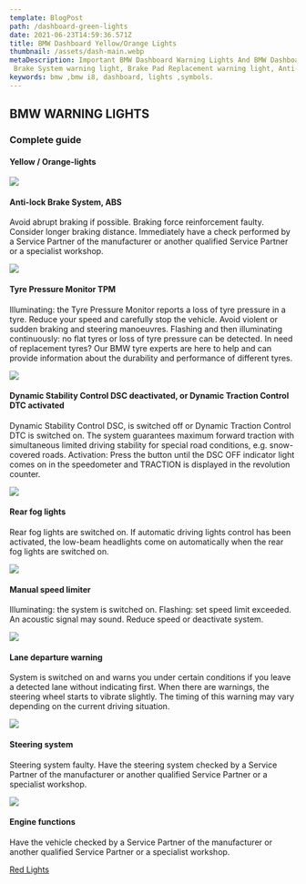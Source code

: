 ```yaml
---
template: BlogPost
path: /dashboard-green-lights
date: 2021-06-23T14:59:36.571Z
title: BMW Dashboard Yellow/Orange Lights
thumbnail: /assets/dash-main.webp
metaDescription: Important BMW Dashboard Warning Lights And BMW Dashboard Symbols To Know.
 Brake System warning light, Brake Pad Replacement warning light, Anti-lock Brake System (ABS)...
keywords: bmw ,bmw i8, dashboard, lights ,symbols.
---
```


##  BMW WARNING LIGHTS 

### Complete guide
#### Yellow / Orange-lights 

<div class="dashboard">

<div class ="red-lights">
<div>

<div class="images">

__![](/assets/abs.jpg)__
</div>
<div>

 #### Anti-lock Brake System, ABS​
Avoid abrupt braking if possible. Braking force reinforcement faulty. Consider longer braking distance. Immediately have a check performed by a Service Partner of the manufacturer or another qualified Service Partner or a specialist workshop.
</div>
</div><div>
<div class="images">

__![](/assets/tyre_pressure_monitor.png)__

</div>
<div>

 #### Tyre Pressure Monitor TPM
Illuminating: the Tyre Pressure Monitor reports a loss of tyre pressure in a tyre.
Reduce your speed and carefully stop the vehicle. Avoid violent or sudden braking and steering manoeuvres.
Flashing and then illuminating continuously: no flat tyres or loss of tyre pressure can be detected.
In need of replacement tyres? Our BMW tyre experts are here to help and can provide information about the durability and performance of different tyres.

</div></div><div>
<div class="images">

__![](/assets/dsc_deactivated.jpg)__

</div>
<div>

 #### Dynamic Stability Control DSC deactivated, or Dynamic Traction Control DTC activated
Dynamic Stability Control DSC, is switched off or Dynamic Traction Control DTC is switched on.​
The system guarantees maximum forward traction with simultaneous limited driving stability for special road conditions, e.g. snow-covered roads.
​Activation: ​Press the button until the DSC OFF indicator light comes on in the speedometer and TRACTION is displayed in the revolution counter.
</div></div><div>
<div class="images">

__![](/assets/rear_fog_lights.png)__
</div>
<div>

 #### ​Rear fog lights
Rear fog lights are switched on​.​
If automatic driving lights control has been activated, the low-beam headlights come on automatically when the rear fog lights are switched on.​

</div></div><div>
<div class="images">

__![](/assets/manual_speed_limiter_bmw.jpg)__
</div>
<div>

 #### Manual speed limiter
Illuminating: the system is switched on.
Flashing: set speed limit exceeded. An acoustic signal may sound.
Reduce speed or deactivate system.​

</div></div><div>
<div class="images">

__![](/assets/lane_departure_warning.png)__
</div>
<div>

 #### Lane departure warning
​System is switched on and warns you under certain conditions if you leave a detected lane without indicating first.​
When there are warnings, the steering wheel starts to vibrate slightly. The timing of this warning may vary depending on the current driving situation.
</div></div><div>
<div class="images">

__![](/assets/steering_system.jpg)__
</div>
<div>

 #### Steering system 
​Steering system faulty.
Have the steering system checked by a Service Partner of the manufacturer or another qualified Service Partner or a specialist workshop.
</div></div><div>
<div class="images">

__![](/assets/emissions.png)__
</div>
<div>

 #### Engine functions
Have the vehicle checked by a Service Partner of the manufacturer or another qualified Service Partner or a specialist workshop.​
</div>

[Red Lights](/Bmw-dashboard-indicator-lights)

</div>
</div>
</div>